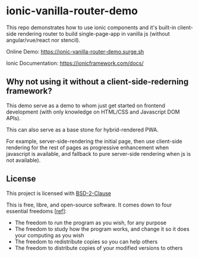 # ionic-vanilla-router-demo

This repo demonstrates how to use ionic components and it's built-in client-side rendering router to build single-page-app in vanilla js (without angular/vue/react nor stencil).

Online Demo: https://ionic-vanilla-router-demo.surge.sh

Ionic Documentation: https://ionicframework.com/docs/

## Why not using it without a client-side-rederning framework?

This demo serve as a demo to whom just get started on frontend development (with only knowledge on HTML/CSS and Javascript DOM APIs).

This can also serve as a base stone for hybrid-rendered PWA.

For example, server-side-rendering the initial page, then use client-side rendering for the rest of pages as progressive enhancement when javascript is available, and fallback to pure server-side rendering when js is not available).

## License

This project is licensed with [BSD-2-Clause](./LICENSE)

This is free, libre, and open-source software. It comes down to four essential freedoms [[ref]](https://seirdy.one/2021/01/27/whatsapp-and-the-domestication-of-users.html#fnref:2):

- The freedom to run the program as you wish, for any purpose
- The freedom to study how the program works, and change it so it does your computing as you wish
- The freedom to redistribute copies so you can help others
- The freedom to distribute copies of your modified versions to others
